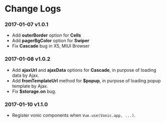 # Change Logs

### 2017-01-07 v1.0.1
- Add **outerBorder** option for **Cells**
- Add **pagerBgColor** option for **Swiper**
- Fix **Cascade** bug in X5, MIUI Browser

### 2017-01-08 v1.0.2
- Add **ajaxUrl** and **ajaxData** options for **Cascade**, in purpose of loading data by Ajax.
- Add **fromTemplateUrl** method for **$popup**, in purpose of loading popup template by Ajax.
- Fix **$storage.on** bug.

### 2017-01-10 v1.1.0
- Register vonic components when `Vue.use(Vonic.app, ...)`.
